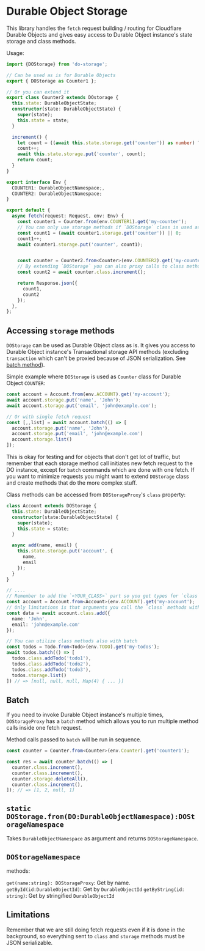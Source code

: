 # Durable Object Storage

This library handles the `fetch` request building / routing for Cloudflare Durable Objects and gives easy access to Durable Object instance's state storage and class methods.

Usage:

```ts
import {DOStorage} from 'do-storage';

// Can be used as is for Durable Objects
export { DOStorage as Counter1 };

// Or you can extend it
export class Counter2 extends DOstorage {
  this.state: DurableObjectState;
  constructor(state: DurableObjectState) {
    super(state);
    this.state = state;
  }

  increment() {
    let count = ((await this.state.storage.get('counter')) as number) ?? 0;
    count++;
    await this.state.storage.put('counter', count);
    return count;
  }
}

export interface Env {
  COUNTER1: DurableObjectNamespace;,
  COUNTER2: DurableObjectNamespace;
}

export default {
  async fetch(request: Request, env: Env) {
    const counter1 = Counter.from(env.COUNTER1).get('my-counter');
    // You can only use storage methods if `DOStorage` class is used as-is
    const count1 = (await counter1.storage.get('counter')) || 0;
    count1++;
    await counter1.storage.put('counter', count1);


    const counter = Counter2.from<Counter>(env.COUNTER2).get('my-counter');
    // By extending `DOStorage` you can also proxy calls to class methods
    const count2 = await counter.class.increment();

    return Response.json({
      count1,
      count2
    });
  },
};
```

## Accessing `storage` methods

`DOStorage` can be used as Durable Object class as is. It gives you access to Durable Object instance's Transactional storage API methods (excluding `transaction` which can't be proxied because of JSON serialization. See [batch method](#batch)).

Simple example where `DOStorage` is used as `Counter` class for Durable Object `COUNTER`:

```ts
const account = Account.from(env.ACCOUNT).get('my-account');
await account.storage.put('name', 'John');
await account.storage.put('email', 'john@example.com');

// Or with single fetch request
const [,,list] = await account.batch(() => [
  account.storage.put('name', 'John'),
  account.storage.put('email', 'john@example.com')
  account.storage.list()
]);
```

This is okay for testing and for objects that don't get lot of traffic, but remember that each storage method call initiates new fetch request to the DO instance, except for `batch` commands which are done with one fetch. If you want to minimize requests you might want to extend `DOStorage` class and create methods that do the more complex stuff.

Class methods can be accessed from `DOStorageProxy`'s `class` property:

```ts
class Account extends DOStorage {
  this.state: DurableObjectState;
  constructor(state:DurableObjectState) {
    super(state);
    this.state = state;
  }

  async add(name, email) {
    this.state.storage.put('account', {
      name,
      email
    });
  }
}

// ....
// Remember to add the `<YOUR_CLASS>` part so you get types for `class` methods
const account = Account.from<Account>(env.ACCOUNT).get('my-account');
// Only limitations is that arguments you call the `class` methods with must be JSON serializable as they are sent with the request
const data = await account.class.add({
  name: 'John',
  email: 'john@example.com'
});

// You can utilize class methods also with batch
const todos = Todo.from<Todo>(env.TODO).get('my-todos');
await todos.batch(() => [
  todos.class.addTodo('todo1'),
  todos.class.addTodo('todo2'),
  todos.class.addTodo('todo3'),
  todos.storage.list()
]) // => [null, null, null, Map(4) { ... }]
```

## Batch

If you need to invoke Durable Object instance's multiple times, `DOStorageProxy` has a `batch` method which allows you to run multiple method calls inside one fetch request.

Method calls passed to `batch` will be run in sequence.

```ts
const counter = Counter.from<Counter>(env.Counter).get('counter1');

const res = await counter.batch(() => [
  counter.class.increment(),
  counter.class.increment(),
  counter.storage.deleteAll(),
  counter.class.increment(),
]); // => [1, 2, null, 1]
```

## `static DOStorage.from(DO:DurableObjectNamespace):DOStorageNamespace`

Takes `DurableObjectNamespace` as argument and returns `DOStorageNamespace`.

## `DOStorageNamespace`

methods:

`get(name:string): DOStorageProxy`: Get by name.
`getById(id:DurableObjectId)`: Get by `DurableObjectId`
`getByString(id: string)`: Get by stringified `DurableObjectId`

## Limitations

Remember that we are still doing fetch requests even if it is done in the background, so everything sent to `class` and `storage` methods must be JSON serializable.
